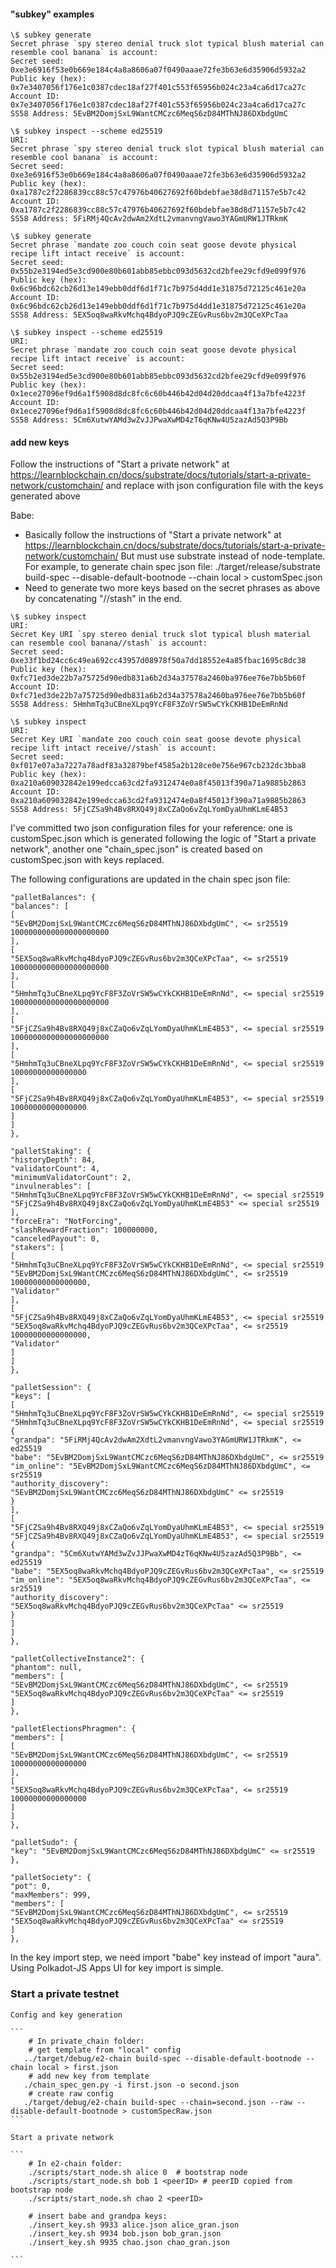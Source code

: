 #### "subkey" examples

```
\$ subkey generate
Secret phrase `spy stereo denial truck slot typical blush material can resemble cool banana` is account:
Secret seed: 0xe3e6916f53e0b669e184c4a8a8606a07f0490aaae72fe3b63e6d35906d5932a2
Public key (hex): 0x7e3407056f176e1c0387cdec18af27f401c553f65956b024c23a4ca6d17ca27c
Account ID: 0x7e3407056f176e1c0387cdec18af27f401c553f65956b024c23a4ca6d17ca27c
SS58 Address: 5EvBM2DomjSxL9WantCMCzc6MeqS6zD84MThNJ86DXbdgUmC
```

```
\$ subkey inspect --scheme ed25519
URI:
Secret phrase `spy stereo denial truck slot typical blush material can resemble cool banana` is account:
Secret seed: 0xe3e6916f53e0b669e184c4a8a8606a07f0490aaae72fe3b63e6d35906d5932a2
Public key (hex): 0xa1787c2f2286839cc88c57c47976b40627692f60bdebfae38d8d71157e5b7c42
Account ID: 0xa1787c2f2286839cc88c57c47976b40627692f60bdebfae38d8d71157e5b7c42
SS58 Address: 5FiRMj4QcAv2dwAm2XdtL2vmanvngVawo3YAGmURW1JTRkmK
```

```
\$ subkey generate
Secret phrase `mandate zoo couch coin seat goose devote physical recipe lift intact receive` is account:
Secret seed: 0x55b2e3194ed5e3cd900e80b601abb85ebbc093d5632cd2bfee29cfd9e099f976
Public key (hex): 0x6c96bdc62cb26d13e149ebb0ddf6d1f71c7b975d4dd1e31875d72125c461e20a
Account ID: 0x6c96bdc62cb26d13e149ebb0ddf6d1f71c7b975d4dd1e31875d72125c461e20a
SS58 Address: 5EX5oq8waRkvMchq4BdyoPJQ9cZEGvRus6bv2m3QCeXPcTaa
```

```
\$ subkey inspect --scheme ed25519
URI:
Secret phrase `mandate zoo couch coin seat goose devote physical recipe lift intact receive` is account:
Secret seed: 0x55b2e3194ed5e3cd900e80b601abb85ebbc093d5632cd2bfee29cfd9e099f976
Public key (hex): 0x1ece27096ef9d6a1f5908d8dc8fc6c60b446b42d04d20ddcaa4f13a7bfe4223f
Account ID: 0x1ece27096ef9d6a1f5908d8dc8fc6c60b446b42d04d20ddcaa4f13a7bfe4223f
SS58 Address: 5Cm6XutwYAMd3wZvJJPwaXwMD4zT6qKNw4U5zazAd5Q3P9Bb
```


#### add new keys
Follow the instructions of "Start a private network" at https://learnblockchain.cn/docs/substrate/docs/tutorials/start-a-private-network/customchain/
   and replace with json configuration file with the keys generated above

Babe:

* Basically follow the instructions of "Start a private network" at https://learnblockchain.cn/docs/substrate/docs/tutorials/start-a-private-network/customchain/
   But must use substrate instead of node-template.
   For example, to generate chain spec json file:
   ./target/release/substrate build-spec --disable-default-bootnode --chain local > customSpec.json
*  Need to generate two more keys based on the secret phrases as above by concatenating "//stash" in the end.

```
\$ subkey inspect
URI:
Secret Key URI `spy stereo denial truck slot typical blush material can resemble cool banana//stash` is account:
Secret seed: 0xe33f1bd24cc6c49ea692cc43957d08978f50a7dd18552e4a85fbac1695c8dc38
Public key (hex): 0xfc71ed3de22b7a75725d90edb831a6b2d34a37578a2460ba976ee76e7bb5b60f
Account ID: 0xfc71ed3de22b7a75725d90edb831a6b2d34a37578a2460ba976ee76e7bb5b60f
SS58 Address: 5HmhmTq3uCBneXLpq9YcF8F3ZoVrSW5wCYkCKHB1DeEmRnNd
```

```
\$ subkey inspect
URI:
Secret Key URI `mandate zoo couch coin seat goose devote physical recipe lift intact receive//stash` is account:
Secret seed: 0xf017e07a3a7227a78adf83a32879bef4585a2b128ce0e756e967cb232dc3bba8
Public key (hex): 0xa210a609032842e199edcca63cd2fa9312474e0a8f45013f390a71a9885b2863
Account ID: 0xa210a609032842e199edcca63cd2fa9312474e0a8f45013f390a71a9885b2863
SS58 Address: 5FjCZSa9h4Bv8RXQ49j8xCZaQo6vZqLYomDyaUhmKLmE4B53
```

I've committed two json configuration files for your reference: one is customSpec.json which is generated following the logic of "Start a private network",
    another one "chain_spec.json" is created based on customSpec.json with keys replaced.

The following configurations are updated in the chain spec json file:

```
"palletBalances": {
"balances": [
[
"5EvBM2DomjSxL9WantCMCzc6MeqS6zD84MThNJ86DXbdgUmC", <= sr25519
1000000000000000000000
],
[
"5EX5oq8waRkvMchq4BdyoPJQ9cZEGvRus6bv2m3QCeXPcTaa", <= sr25519
1000000000000000000000
],
[
"5HmhmTq3uCBneXLpq9YcF8F3ZoVrSW5wCYkCKHB1DeEmRnNd", <= special sr25519
1000000000000000000000
],
[
"5FjCZSa9h4Bv8RXQ49j8xCZaQo6vZqLYomDyaUhmKLmE4B53", <= special sr25519
1000000000000000000000
],
[
"5HmhmTq3uCBneXLpq9YcF8F3ZoVrSW5wCYkCKHB1DeEmRnNd", <= special sr25519
10000000000000000
],
[
"5FjCZSa9h4Bv8RXQ49j8xCZaQo6vZqLYomDyaUhmKLmE4B53", <= special sr25519
10000000000000000
]
]
},
```
```
"palletStaking": {
"historyDepth": 84,
"validatorCount": 4,
"minimumValidatorCount": 2,
"invulnerables": [
"5HmhmTq3uCBneXLpq9YcF8F3ZoVrSW5wCYkCKHB1DeEmRnNd", <= special sr25519
"5FjCZSa9h4Bv8RXQ49j8xCZaQo6vZqLYomDyaUhmKLmE4B53" <= special sr25519
],
"forceEra": "NotForcing",
"slashRewardFraction": 100000000,
"canceledPayout": 0,
"stakers": [
[
"5HmhmTq3uCBneXLpq9YcF8F3ZoVrSW5wCYkCKHB1DeEmRnNd", <= special sr25519
"5EvBM2DomjSxL9WantCMCzc6MeqS6zD84MThNJ86DXbdgUmC", <= sr25519
10000000000000000,
"Validator"
],
[
"5FjCZSa9h4Bv8RXQ49j8xCZaQo6vZqLYomDyaUhmKLmE4B53", <= special sr25519
"5EX5oq8waRkvMchq4BdyoPJQ9cZEGvRus6bv2m3QCeXPcTaa", <= sr25519
10000000000000000,
"Validator"
]
]
},
```
```
"palletSession": {
"keys": [
[
"5HmhmTq3uCBneXLpq9YcF8F3ZoVrSW5wCYkCKHB1DeEmRnNd", <= special sr25519
"5HmhmTq3uCBneXLpq9YcF8F3ZoVrSW5wCYkCKHB1DeEmRnNd", <= special sr25519
{
"grandpa": "5FiRMj4QcAv2dwAm2XdtL2vmanvngVawo3YAGmURW1JTRkmK", <= ed25519
"babe": "5EvBM2DomjSxL9WantCMCzc6MeqS6zD84MThNJ86DXbdgUmC", <= sr25519
"im_online": "5EvBM2DomjSxL9WantCMCzc6MeqS6zD84MThNJ86DXbdgUmC", <= sr25519
"authority_discovery": "5EvBM2DomjSxL9WantCMCzc6MeqS6zD84MThNJ86DXbdgUmC" <= sr25519
}
],
[
"5FjCZSa9h4Bv8RXQ49j8xCZaQo6vZqLYomDyaUhmKLmE4B53", <= special sr25519
"5FjCZSa9h4Bv8RXQ49j8xCZaQo6vZqLYomDyaUhmKLmE4B53", <= special sr25519
{
"grandpa": "5Cm6XutwYAMd3wZvJJPwaXwMD4zT6qKNw4U5zazAd5Q3P9Bb", <= ed25519
"babe": "5EX5oq8waRkvMchq4BdyoPJQ9cZEGvRus6bv2m3QCeXPcTaa", <= sr25519
"im_online": "5EX5oq8waRkvMchq4BdyoPJQ9cZEGvRus6bv2m3QCeXPcTaa", <= sr25519
"authority_discovery": "5EX5oq8waRkvMchq4BdyoPJQ9cZEGvRus6bv2m3QCeXPcTaa" <= sr25519
}
]
]
},
```
```
"palletCollectiveInstance2": {
"phantom": null,
"members": [
"5EvBM2DomjSxL9WantCMCzc6MeqS6zD84MThNJ86DXbdgUmC", <= sr25519
"5EX5oq8waRkvMchq4BdyoPJQ9cZEGvRus6bv2m3QCeXPcTaa" <= sr25519
]
},
```

```
"palletElectionsPhragmen": {
"members": [
[
"5EvBM2DomjSxL9WantCMCzc6MeqS6zD84MThNJ86DXbdgUmC", <= sr25519
10000000000000000
],
[
"5EX5oq8waRkvMchq4BdyoPJQ9cZEGvRus6bv2m3QCeXPcTaa", <= sr25519
10000000000000000
]
]
},
```

```
"palletSudo": {
"key": "5EvBM2DomjSxL9WantCMCzc6MeqS6zD84MThNJ86DXbdgUmC" <= sr25519
},

```
```
"palletSociety": {
"pot": 0,
"maxMembers": 999,
"members": [
"5EvBM2DomjSxL9WantCMCzc6MeqS6zD84MThNJ86DXbdgUmC", <= sr25519
"5EX5oq8waRkvMchq4BdyoPJQ9cZEGvRus6bv2m3QCeXPcTaa" <= sr25519
]
},

```

In the key import step, we need import "babe" key instead of import "aura".
   Using Polkadot-JS Apps UI for key import is simple.

### Start a private testnet

    Config and key generation

    ```
        # In private_chain folder:
        # get template from "local" config
       ../target/debug/e2-chain build-spec --disable-default-bootnode --chain local > first.json
        # add new key from template
       ./chain_spec_gen.py -i first.json -o second.json
        # create raw config
       ./target/debug/e2-chain build-spec --chain=second.json --raw --disable-default-bootnode > customSpecRaw.json
    ```

    Start a private network

    ```
        # In e2-chain folder:
        ./scripts/start_node.sh alice 0  # bootstrap node
        ./scripts/start_node.sh bob 1 <peerID> # peerID copied from bootstrap node
        ./scripts/start_node.sh chao 2 <peerID>

        # insert babe and grandpa keys:
        ./insert_key.sh 9933 alice.json alice_gran.json
        ./insert_key.sh 9934 bob.json bob_gran.json
        ./insert_key.sh 9935 chao.json chao_gran.json

    ```
